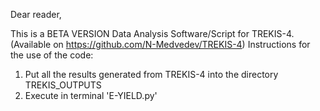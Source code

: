 Dear reader,

This is a BETA VERSION Data Analysis Software/Script for TREKIS-4. (Available on https://github.com/N-Medvedev/TREKIS-4)
Instructions for the use of the code:
1) Put all the results generated from TREKIS-4 into the directory TREKIS_OUTPUTS
2) Execute in terminal 'E-YIELD.py'
